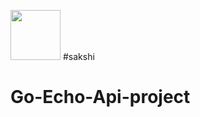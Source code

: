 <a href="https://echo.labstack.com"><img height="80" src="https://cdn.labstack.com/images/echo-logo.svg"></a>
#sakshi 
# Go-Echo-Api-project

